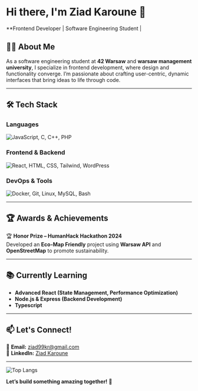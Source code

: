# Hi there, I'm Ziad Karoune 👋  

**Frontend Developer | Software Engineering Student | 

## 👨‍💻 About Me  

As a software engineering student at **42 Warsaw** and **warsaw management university**, I specialize in frontend development, where design and functionality converge. I’m passionate about crafting user-centric, dynamic interfaces that bring ideas to life through code. 

---

## 🛠️ Tech Stack  

### **Languages**  
<p align="left">  
  <img src="https://skillicons.dev/icons?i=js,c,cpp,php" alt="JavaScript, C, C++, PHP" />  
</p>  

### **Frontend & Backend**  
<p align="left">  
  <img src="https://skillicons.dev/icons?i=react,html,css,tailwind,wordpress" alt="React, HTML, CSS, Tailwind, WordPress" />  
</p>  

### **DevOps & Tools**  
<p align="left">  
  <img src="https://skillicons.dev/icons?i=docker,git,linux,mysql,bash" alt="Docker, Git, Linux, MySQL, Bash" />  
</p>  

---

## 🏆 Awards & Achievements  

🏆 **Honor Prize – HumanHack Hackathon 2024**  
Developed an **Eco-Map Friendly** project using **Warsaw API** and **OpenStreetMap** to promote sustainability.  

---

## 📚 Currently Learning  

- **Advanced React (State Management, Performance Optimization)**  
- **Node.js & Express (Backend Development)**  
- **Typescript**  

---

## 📫 Let's Connect!  

📧 **Email:** [ziad99kr@gmail.com](mailto:ziad99kr@gmail.com)  
💼 **LinkedIn:** [Ziad Karoune](https://www.linkedin.com/in/ziad-karoune/)

---
![Top Langs](https://github-readme-stats.vercel.app/api/top-langs/?username=ziadkaroune&layout=compact&theme=dracula&hide_border=true)  

**Let’s build something amazing together!** 🚀  

